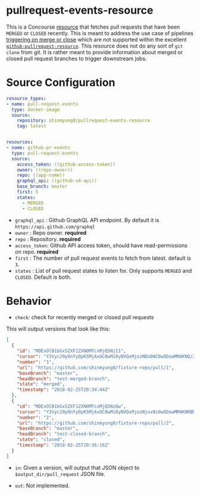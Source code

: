 # pullrequest-events-resource

This is a Concourse [resource][concourse-resource] that fetches pull requests that have been `MERGED` or `CLOSED` recently.
This is meant to address the use case of pipelines [triggering on merge or close][git-issue] which are not supported within the excellent
[`github-pullrequest-resource`][gpr]. This resource does not do any sort of `git clone` from git. 
It is rather meant to provide information about merged or closed pull request branches to trigger downstream jobs.


[concourse-resource]: https://concourse.ci/implementing-resources.html
[git-issue]: https://github.com/jtarchie/github-pullrequest-resource/issues/128
[gpr]: https://github.com/jtarchie/github-pullrequest-resource

# Source Configuration

```yaml
resource_types:
- name: pull-request-events
  type: docker-image
  source:
    repository: shinmyung0/pullrequest-events-resource
    tag: latest


resources:
- name: github-pr-events
  type: pull-request-events
  source:
    access_token: ((github-access-token))
    owner: ((repo-owner))
    repo: ((app-name))
    graphql_api: ((github-v4-api))
    base_branch: master
    first: 5
    states:
      - MERGED
      - CLOSED
```

* `graphql_api` : Github GraphQL API endpoint. By default it is `https://api.github.com/graphql`
* `owner` : Repo owner. **required**
* `repo` : Repository. **required**
* `access_token`: Github API access token, should have read-permissions on repo. **required**
* `first` : The number of pull request events to fetch from latest. default is `3`.
* `states` : List of pull request states to listen for. Only supports `MERGED` and `CLOSED`. Default is both.




# Behavior

- `check`: check for recently merged or closed pull requests

This will output versions that look like this:

```json
[
  {
    "id": "MDExOlB1bGxSZXF1ZXN0MTcxMjQ5NjI1",
    "cursor": "Y3Vyc29yOnYyOpK5MjAxOC0wMi0yNVQxMjozNDo0NC0wODowMM4KNQ/Z",
    "number": "1",
    "url": "https://github.com/shinmyung0/fixture-repo/pull/1",
    "baseBranch": "master",
    "headBranch": "test-merged-branch",
    "state": "merged",
    "timestamp": "2018-02-25T20:34:44Z"
  },
  {
    "id": "MDExOlB1bGxSZXF1ZXN0MTcxMjQ5NzQw",
    "cursor": "Y3Vyc29yOnYyOpK5MjAxOC0wMi0yNVQxMjozNjoxNi0wODowMM4KNRBM",
    "number": "2",
    "url": "https://github.com/shinmyung0/fixture-repo/pull/2",
    "baseBranch": "master",
    "headBranch": "test-closed-branch",
    "state": "closed",
    "timestamp": "2018-02-25T20:36:16Z"
  }
]

```


- `in`: Given a version, will output that JSON object to `$output_dir/pull_request` JSON file.

- `out`: Not implemented.